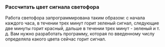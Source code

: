 ### Рассчитать цвет сигнала светофора
Работа светофора запрограммирована таким образом: с начала каждого часа, в течении трех минут горит зеленый сигнал, следующие две минуты горит красный, дальше в течении трех минут - зеленый и т. д. Вам нужно разработать программу, которая по введенному числу определяла какого цвета сейчас горит сигнал.